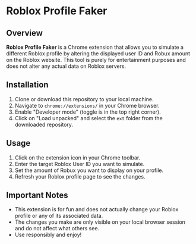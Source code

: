 # Roblox Profile Faker

## Overview

**Roblox Profile Faker** is a Chrome extension that allows you to simulate a different Roblox profile by altering the displayed user ID and Robux amount on the Roblox website. This tool is purely for entertainment purposes and does not alter any actual data on Roblox servers.

## Installation

1. Clone or download this repository to your local machine.
2. Navigate to `chrome://extensions/` in your Chrome browser.
3. Enable "Developer mode" (toggle is in the top right corner).
4. Click on "Load unpacked" and select the `ext` folder from the downloaded repository.

## Usage

1. Click on the extension icon in your Chrome toolbar.
2. Enter the target Roblox User ID you want to simulate.
3. Set the amount of Robux you want to display on your profile.
4. Refresh your Roblox profile page to see the changes.

## Important Notes

- This extension is for fun and does not actually change your Roblox profile or any of its associated data.
- The changes you make are only visible on your local browser session and do not affect what others see.
- Use responsibly and enjoy!
